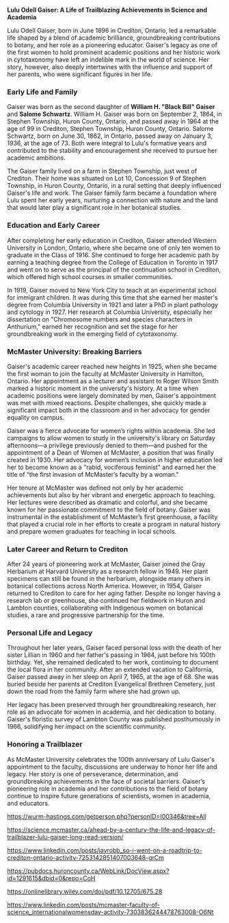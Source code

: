**Lulu Odell Gaiser: A Life of Trailblazing Achievements in Science and Academia**

Lulu Odell Gaiser, born in June 1896 in Crediton, Ontario, led a remarkable life shaped by a blend of academic brilliance, groundbreaking contributions to botany, and her role as a pioneering educator. Gaiser's legacy as one of the first women to hold prominent academic positions and her historic work in cytotaxonomy have left an indelible mark in the world of science. Her story, however, also deeply intertwines with the influence and support of her parents, who were significant figures in her life.

### Early Life and Family

Gaiser was born as the second daughter of **William H. "Black Bill" Gaiser** and **Salome Schwartz**. William H. Gaiser was born on September 2, 1864, in Stephen Township, Huron County, Ontario, and passed away in 1964 at the age of 99 in Crediton, Stephen Township, Huron County, Ontario. Salome Schwartz, born on June 30, 1862, in Ontario, passed away on January 3, 1936, at the age of 73. Both were integral to Lulu's formative years and contributed to the stability and encouragement she received to pursue her academic ambitions.

The Gaiser family lived on a farm in Stephen Township, just west of Crediton. Their home was situated on Lot 10, Concession 9 of Stephen Township, in Huron County, Ontario, in a rural setting that deeply influenced Gaiser's life and work. The Gaiser family farm became a foundation where Lulu spent her early years, nurturing a connection with nature and the land that would later play a significant role in her botanical studies.

### Education and Early Career

After completing her early education in Crediton, Gaiser attended Western University in London, Ontario, where she became one of only ten women to graduate in the Class of 1916. She continued to forge her academic path by earning a teaching degree from the College of Education in Toronto in 1917 and went on to serve as the principal of the continuation school in Crediton, which offered high school courses in smaller communities.

In 1919, Gaiser moved to New York City to teach at an experimental school for immigrant children. It was during this time that she earned her master's degree from Columbia University in 1921 and later a PhD in plant pathology and cytology in 1927. Her research at Columbia University, especially her dissertation on "Chromosome numbers and species characters in Anthurium," earned her recognition and set the stage for her groundbreaking work in the emerging field of cytotaxonomy.

### McMaster University: Breaking Barriers

Gaiser's academic career reached new heights in 1925, when she became the first woman to join the faculty at McMaster University in Hamilton, Ontario. Her appointment as a lecturer and assistant to Roger Wilson Smith marked a historic moment in the university's history. At a time when academic positions were largely dominated by men, Gaiser's appointment was met with mixed reactions. Despite challenges, she quickly made a significant impact both in the classroom and in her advocacy for gender equality on campus.

Gaiser was a fierce advocate for women’s rights within academia. She led campaigns to allow women to study in the university's library on Saturday afternoons—a privilege previously denied to them—and pushed for the appointment of a Dean of Women at McMaster, a position that was finally created in 1930. Her advocacy for women’s inclusion in higher education led her to become known as a "rabid, vociferous feminist" and earned her the title of “the first invasion of McMaster’s faculty by a woman."

Her tenure at McMaster was defined not only by her academic achievements but also by her vibrant and energetic approach to teaching. Her lectures were described as dramatic and colorful, and she became known for her passionate commitment to the field of botany. Gaiser was instrumental in the establishment of McMaster’s first greenhouse, a facility that played a crucial role in her efforts to create a program in natural history and prepare women graduates for teaching in local schools.

### Later Career and Return to Crediton

After 24 years of pioneering work at McMaster, Gaiser joined the Gray Herbarium at Harvard University as a research fellow in 1949. Her plant specimens can still be found in the herbarium, alongside many others in botanical collections across North America. However, in 1954, Gaiser returned to Crediton to care for her aging father. Despite no longer having a research lab or greenhouse, she continued her fieldwork in Huron and Lambton counties, collaborating with Indigenous women on botanical studies, a rare and progressive partnership for the time.

### Personal Life and Legacy

Throughout her later years, Gaiser faced personal loss with the death of her sister Lillian in 1960 and her father's passing in 1964, just before his 100th birthday. Yet, she remained dedicated to her work, continuing to document the local flora in her community. After an extended vacation to California, Gaiser passed away in her sleep on April 7, 1965, at the age of 68. She was buried beside her parents at Crediton Evangelical Brethren Cemetery, just down the road from the family farm where she had grown up.

Her legacy has been preserved through her groundbreaking research, her role as an advocate for women in academia, and her dedication to botany. Gaiser's floristic survey of Lambton County was published posthumously in 1966, solidifying her impact on the scientific community.

### Honoring a Trailblazer

As McMaster University celebrates the 100th anniversary of Lulu Gaiser's appointment to the faculty, discussions are underway to honor her life and legacy. Her story is one of perseverance, determination, and groundbreaking achievements in the face of societal barriers. Gaiser’s pioneering role in academia and her contributions to the field of botany continue to inspire future generations of scientists, women in academia, and educators.


https://wurm-hastings.com/getperson.php?personID=I00346&tree=All

https://science.mcmaster.ca/ahead-by-a-century-the-life-and-legacy-of-trailblazer-lulu-gaiser-long-read-version/

https://www.linkedin.com/posts/jayrobb_so-i-went-on-a-roadtrip-to-crediton-ontario-activity-7253142851407003648-grCm

https://pubdocs.huroncounty.ca/WebLink/DocView.aspx?id=1291615&dbid=0&repo=CoH

https://onlinelibrary.wiley.com/doi/pdf/10.12705/675.28

https://www.linkedin.com/posts/mcmaster-faculty-of-science_internationalwomensday-activity-7303836244478763008-O6Nt
